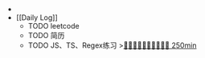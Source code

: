 -
- [[Daily Log]]
	- TODO leetcode
	- TODO 简历
	- TODO JS、TS、Regex练习 >[🍅🍅🍅🍅🍅🍅🍅🍅🍅🍅 250min](#agenda-pomo://?t=f-1690859106249-1500%2Cf-1690862899704-1500%2Cf-1690865838594-1500%2Cf-1690868622357-1500%2Cf-1690871192961-1500%2Cf-1690874249379-1500%2Cf-1690876304234-1500%2Cf-1690879973036-1500%2Cf-1690885937633-1500%2Cf-1690901197740-1500)